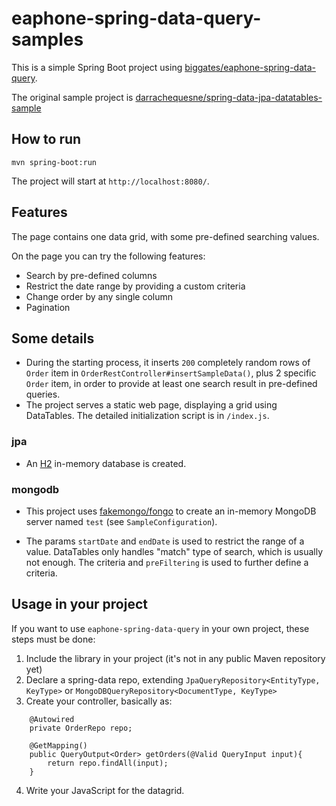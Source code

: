 # eaphone-spring-data-query-samples

This is a simple Spring Boot project using [biggates/eaphone-spring-data-query](https://github.com/biggates/eaphone-spring-data-query).

The original sample project is [darrachequesne/spring-data-jpa-datatables-sample](https://github.com/darrachequesne/spring-data-jpa-datatables-sample) 

## How to run ##

```
mvn spring-boot:run
```

The project will start at `http://localhost:8080/`.

## Features ##

The page contains one data grid, with some pre-defined searching values.

On the page you can try the following features:

* Search by pre-defined columns
* Restrict the date range by providing a custom criteria
* Change order by any single column
* Pagination

## Some details ##

* During the starting process, it inserts `200` completely random rows of `Order` item in `OrderRestController#insertSampleData()`, plus 2 specific `Order` item, in order to provide at least one search result in pre-defined queries.
* The project serves a static web page, displaying a grid using DataTables. The detailed initialization script is in `/index.js`. 

### jpa ###

* An [H2](http://www.h2database.com/html/main.html) in-memory database is created.

### mongodb ###

* This project uses [fakemongo/fongo](https://github.com/fakemongo/fongo) to create an in-memory MongoDB server named `test` (see `SampleConfiguration`).

* The params `startDate` and `endDate` is used to restrict the range of a value. DataTables only handles "match" type of search, which is usually not enough. The criteria and `preFiltering` is used to further define a criteria.  

## Usage in your project ##

If you want to use `eaphone-spring-data-query` in your own project, these steps must be done:

1. Include the library in your project (it's not in any public Maven repository yet)
2. Declare a spring-data repo, extending `JpaQueryRepository<EntityType, KeyType>` or `MongoDBQueryRepository<DocumentType, KeyType>`
3. Create your controller, basically as: 

```
    @Autowired
    private OrderRepo repo;

    @GetMapping()
    public QueryOutput<Order> getOrders(@Valid QueryInput input){
        return repo.findAll(input);
    }
```

4. Write your JavaScript for the datagrid.
